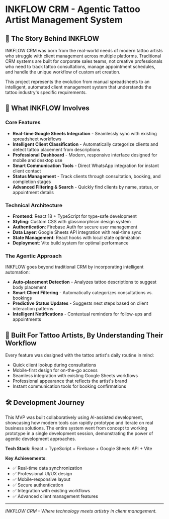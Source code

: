 # INKFLOW CRM - Agentic Tattoo Artist Management System

## 🎨 The Story Behind INKFLOW

INKFLOW CRM was born from the real-world needs of modern tattoo artists who struggle with client management across multiple platforms. Traditional CRM systems are built for corporate sales teams, not creative professionals who need to track tattoo consultations, manage appointment schedules, and handle the unique workflow of custom art creation.

This project represents the evolution from manual spreadsheets to an intelligent, automated client management system that understands the tattoo industry's specific requirements.

## 🚀 What INKFLOW Involves

### Core Features
- **Real-time Google Sheets Integration** - Seamlessly sync with existing spreadsheet workflows
- **Intelligent Client Classification** - Automatically categorize clients and detect tattoo placement from descriptions
- **Professional Dashboard** - Modern, responsive interface designed for mobile and desktop use
- **Smart Communication Tools** - Direct WhatsApp integration for instant client contact
- **Status Management** - Track clients through consultation, booking, and completion stages
- **Advanced Filtering & Search** - Quickly find clients by name, status, or appointment details

### Technical Architecture
- **Frontend**: React 18 + TypeScript for type-safe development
- **Styling**: Custom CSS with glassmorphism design system
- **Authentication**: Firebase Auth for secure user management
- **Data Layer**: Google Sheets API integration with real-time sync
- **State Management**: React hooks with local state optimization
- **Deployment**: Vite build system for optimal performance

### The Agentic Approach
INKFLOW goes beyond traditional CRM by incorporating intelligent automation:
- **Auto-placement Detection** - Analyzes tattoo descriptions to suggest body placement
- **Smart Client Filtering** - Automatically categorizes consultations vs. bookings
- **Predictive Status Updates** - Suggests next steps based on client interaction patterns
- **Intelligent Notifications** - Contextual reminders for follow-ups and appointments

## 🎯 Built For Tattoo Artists, By Understanding Their Workflow

Every feature was designed with the tattoo artist's daily routine in mind:
- Quick client lookup during consultations
- Mobile-first design for on-the-go access
- Seamless integration with existing Google Sheets workflows
- Professional appearance that reflects the artist's brand
- Instant communication tools for booking confirmations

## 🛠️ Development Journey

This MVP was built collaboratively using AI-assisted development, showcasing how modern tools can rapidly prototype and iterate on real business solutions. The entire system went from concept to working prototype in a single development session, demonstrating the power of agentic development approaches.

**Tech Stack**: React + TypeScript + Firebase + Google Sheets API + Vite

**Key Achievements**:
- ✅ Real-time data synchronization
- ✅ Professional UI/UX design
- ✅ Mobile-responsive layout
- ✅ Secure authentication
- ✅ Integration with existing workflows
- ✅ Advanced client management features

---

*INKFLOW CRM - Where technology meets artistry in client management.*
